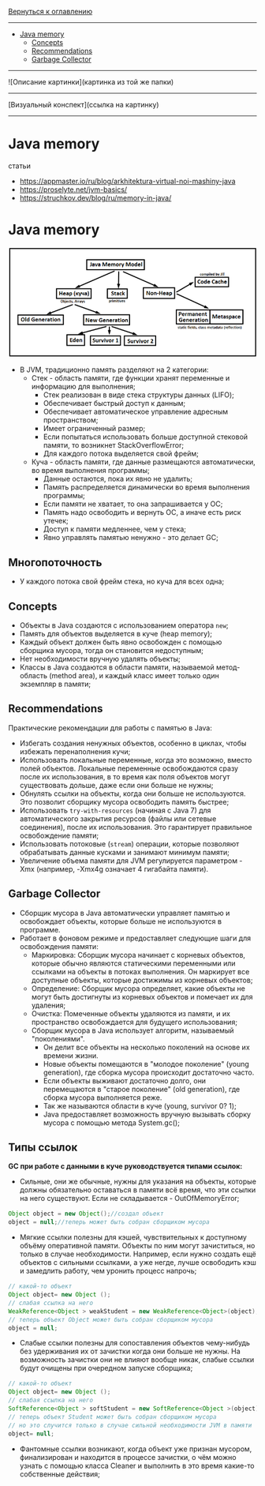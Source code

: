 [Вернуться к оглавлению](https://github.com/engine-it-in/different-level-task/blob/main/README.md)
***

* [Java memory](#java-memory)
    * [Concepts](#concepts)
    * [Recommendations](#recommendations)
    * [Garbage Collector](#garbage-collector)

***
![Описание картинки](картинка из той же папки)
***
[Визуальный конспект](ссылка на картинку)
***

# Java memory

статьи

* https://appmaster.io/ru/blog/arkhitektura-virtual-noi-mashiny-java
* https://proselyte.net/jvm-basics/
* https://struchkov.dev/blog/ru/memory-in-java/

# Java memory

![Устройство памяти](jvm.png)

* В JVM, традиционно память разделяют на 2 категории:
    * Стек - область памяти, где функции хранят переменные и информацию для выполнения;
        * Cтек реализован в виде стека структуры данных (LIFO);
        * Обеспечивает быстрый доступ к данным;
        * Обеспечивает автоматическое управление адресным пространством;
        * Имеет ограниченный размер;
        * Если попытаться использовать больше доступной стековой памяти, то возникнет StackOverflowError;
        * Для каждого потока выделяется свой фрейм;
    * Куча - область памяти, где данные размещаются автоматически, во время выполнения программы;
        * Данные остаются, пока их явно не удалить;
        * Память распределяется динамически во время выполнения программы;
        * Если памяти не хватает, то она запрашивается у ОС;
        * Память надо освободить и вернуть ОС, а иначе есть риск утечек;
        * Доступ к памяти медленнее, чем у стека;
        * Явно управлять памятью ненужно - это делает GC;

## Многопоточность

* У каждого потока свой фрейм стека, но куча для всех одна;

## Concepts

* Объекты в Java создаются с использованием оператора `new`;
* Память для объектов выделяется в куче (heap memory);
* Каждый объект должен быть явно освобожден с помощью сборщика мусора,
  тогда он становится недоступным;
* Нет необходимости вручную удалять объекты;
* Классы в Java создаются в области памяти, называемой метод-область (method area),
  и каждый класс имеет только один экземпляр в памяти;

## Recommendations

Практические рекомендации для работы с памятью в Java:

* Избегать создания ненужных объектов, особенно в циклах, чтобы избежать
  перенаполнения кучи;
* Использовать локальные переменные, когда это возможно, вместо полей объектов.
  Локальные переменные освобождаются сразу после их использования, в то время как
  поля объектов могут существовать дольше, даже если они больше не нужны;
* Обнулять ссылки на объекты, когда они больше не используются.
  Это позволит сборщику мусора освободить память быстрее;
* Использовать `try-with-resources` (начиная с Java 7) для автоматического
  закрытия ресурсов (файлы или сетевые соединения), после их использования.
  Это гарантирует правильное освобождение памяти;
* Использовать потоковые (`stream`) операции,
  которые позволяют обрабатывать данные кусками и занимают минимум памяти;
* Увеличение объема памяти для JVM регулируется параметром -Xmx
  (например, -Xmx4g означает 4 гигабайта памяти).

## Garbage Collector

* Сборщик мусора в Java автоматически управляет памятью и освобождает объекты,
которые больше не используются в программе.
* Работает в фоновом режиме и предоставляет следующие шаги для освобождения памяти:
  * Маркировка: Сборщик мусора начинает с корневых объектов,
    которые обычно являются статическими переменными или ссылками на объекты
    в потоках выполнения. Он маркирует все доступные объекты, которые достижимы
    из корневых объектов;
  * Определение: Сборщик мусора определяет, какие объекты не могут быть
    достигнуты из корневых объектов и помечает их для удаления;
  * Очистка: Помеченные объекты удаляются из памяти, и их пространство освобождается
    для будущего использования;
  * Сборщик мусора в Java использует алгоритм, называемый "поколениями". 
    * Он делит все объекты на несколько поколений на основе их времени жизни. 
    * Новые объекты помещаются в "молодое поколение" (young generation),
      где сборка мусора происходит достаточно часто. 
    * Если объекты выживают достаточно долго, они перемещаются в "старое
      поколение" (old generation), где сборка мусора выполняется реже. 
    * Так же называются области в куче (young, survivor 0? 1);
    * Java предоставляет возможность вручную вызывать сборку мусора с помощью метода System.gc(); 

## Типы ссылок

**GC при работе с данными в куче руководствуется типами ссылок:**

* Сильные, они же обычные, нужны для указания на объекты, 
которые должны обязательно оставаться в памяти всё время, что эти ссылки на него существуют. 
Если не складывается - OutOfMemoryError;
```java
Object object = new Object();//создал обьект 
object = null;//теперь может быть собран сборщиком мусора
```
* Мягкие ссылки полезны для кэшей, чувствительных к доступному объёму оперативной памяти. 
Объекты по ним могут зачиститься, но только в случае необходимости. 
Например, если нужно создать ещё объектов с сильными ссылками, а уже негде, 
лучше освободить кэш и замедлить работу, чем уронить процесс напрочь;
```java
// какой-то объект
Object object= new Object ();
// слабая ссылка на него
WeakReference<Object > weakStudent = new WeakReference<Object>(object);
// теперь объект Object может быть собран сборщиком мусора
object = null;
```
* Слабые ссылки полезны для сопоставления объектов чему-нибудь без удерживания их от 
зачистки когда они больше не нужны. 
На возможность зачистки они не влияют вообще никак, 
слабые ссылки будут очищены при очередном запуске сборщика;
```java
// какой-то объект
Object object= new Object ();
// слабая ссылка на него
SoftReference<Object > softStudent = new SoftReference<Object >(object)
// теперь объект Student может быть собран сборщиком мусора
// но это случится только в случае сильной необходимости JVM в памяти
object= null;
```
* Фантомные ссылки возникают, когда объект уже признан мусором, 
финализирован и находится в процессе зачистки, 
о чём можно узнать с помощью класса Cleaner 
и выполнить в это время какие-то собственные действия;